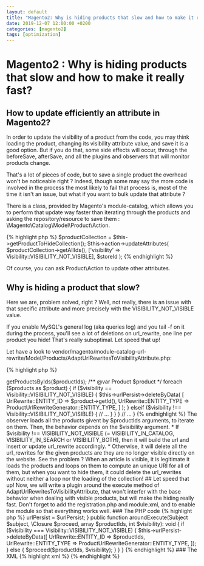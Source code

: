 ```yaml
---
layout: default
title: "Magento2: Why is hiding products that slow and how to make it really fast?"
date: 2019-12-07 12:00:00 +0200
categories: [magento2]
tags: [optimization]
---
```


# Magento2 : Why is hiding products that slow and how to make it really fast?

## How to update efficiently an attribute in Magento2?

In order to update the visibility of a product from the code, you may think loading the product, changing its visibility attribute value, and save it is a good option. But if you do that, some side effects will occur, through the beforeSave, afterSave, and all the plugins and observers that will monitor products change.

That's a lot of pieces of code, but to save a single product the overhead won't be noticeable right ? Indeed, though some may say the more code is involved in the process the most likely to fail that process is, most of the time it isn't an issue, but what if you want to bulk update that attribute ?

There is a class, provided by Magento's module-catalog, which allows you to perform that update way faster than iterating through the products and asking the repository/resource to save them : \Magento\Catalog\Model\Product\Action.

{% highlight php %}
$productCollection = $this->getProductToHideCollection();
$this->action->updateAttributes(
    $productCollection->getAllIds(),
    ['visibility' => Visibility::VISIBILITY_NOT_VISIBLE], 
    $storeId
);
{% endhighlight %}

Of course, you can ask Product\Action to update other attributes.

## Why is hiding a product that slow?

Here we are, problem solved, right ? Well, not really, there is an issue with that specific attribute and more precisely with the VISIBILITY_NOT_VISIBLE value.

If you enable MySQL's general log (aka queries log) and you tail -f on it during the process, you'll see a lot of deletions on url_rewrite, one line per product you hide! That's really suboptimal. Let speed that up!

Let have a look to vendor/magento/module-catalog-url-rewrite/Model/Products/AdaptUrlRewritesToVisibilityAttribute.php:

{% highlight php %}
<?php

namespace Magento\CatalogUrlRewrite\Model\Products;

// ...

/**
 *  Save/Delete UrlRewrites by Product ID's and visibility
 */
class AdaptUrlRewritesToVisibilityAttribute
{
    // ...
    
    public function execute(array $productIds, int $visibility): void
    {
        $products = $this->getProductsByIds($productIds);

        /** @var Product $product */
        foreach ($products as $product) {
            if ($visibility == Visibility::VISIBILITY_NOT_VISIBLE) {
                $this->urlPersist->deleteByData(
                    [
                        UrlRewrite::ENTITY_ID => $product->getId(),
                        UrlRewrite::ENTITY_TYPE => ProductUrlRewriteGenerator::ENTITY_TYPE,
                    ]
                );
            } elseif ($visibility !== Visibility::VISIBILITY_NOT_VISIBLE) {
                // ...
            }
        }
    }

    // ...
}
{% endhighlight %}

The observer loads all the products givent by $productIds arguments, to iterate on them. Then, the behavior depends on the $visibility argument.

* If $visibility !== VISIBILITY_NOT_VISIBLE (= VISIBILITY_IN_CATALOG, VISIBILITY_IN_SEARCH or VISIBILITY_BOTH), then it will build the url and insert or update url_rewrite accordingly.
* Otherwise, it will delete all the url_rewrites for the given products are they are no longer visible directly on the website.

See the problem ? When an article is visible, it is legitimate it loads the products and loops on them to compute an unique URI for all of them, but when you want to hide them, it could delete the url_rewrites without neither a loop nor the loading of the collection!

## Let speed that up!

Now, we will write a plugin around the execute method of AdaptUrlRewritesToVisibilityAttribute, that won't interfer with the base behavior when dealing with visible products, but will make the hiding really fast.
Don't forget to add the registration.php and module.xml, and to enable the module so that everything works well.

### The PHP code
{% highlight php %}
<?php

namespace Ariviere\Magentoptimizer\Plugin;

use Magento\Catalog\Model\Product\Visibility;
use Magento\CatalogUrlRewrite\Model\Products\AdaptUrlRewritesToVisibilityAttribute as Subject;
use Magento\CatalogUrlRewrite\Model\ProductUrlRewriteGenerator;
use Magento\UrlRewrite\Model\UrlPersistInterface;
use Magento\UrlRewrite\Service\V1\Data\UrlRewrite;

class AdaptUrlRewritesToVisibilityAttribute
{
    private $urlPersist;

    public function __construct(UrlPersistInterface $urlPersist)
    {
        $this->urlPersist = $urlPersist;
    }

    public function aroundExecute(Subject $subject, \Closure $proceed, array $productIds, int $visibility): void
    {
        if ($visibility === Visibility::VISIBILITY_NOT_VISIBLE) {
            $this->urlPersist->deleteByData([
                UrlRewrite::ENTITY_ID => $productIds,
                UrlRewrite::ENTITY_TYPE => ProductUrlRewriteGenerator::ENTITY_TYPE,
            ]);
        } else {
            $proceed($productIds, $visibility);
        }
    }
}
{% endhighlight %}

### The XML
{% highlight xml %}
<config xmlns:xsi="http://www.w3.org/2001/XMLSchema-instance" xsi:noNamespaceSchemaLocation="urn:magento:framework:ObjectManager/etc/config.xsd">
    <type name="\Magento\CatalogUrlRewrite\Model\Products\AdaptUrlRewritesToVisibilityAttribute">
        <plugin name="ariviere_magentoptimizer_plugin_adapt_url_rewrite_to_visibility_attr" type="\Ariviere\Magentoptimizer\Plugin\AdaptUrlRewritesToVisibilityAttribute" sortOrder="1"/>
    </type>
</config>
{% endhighlight %}


